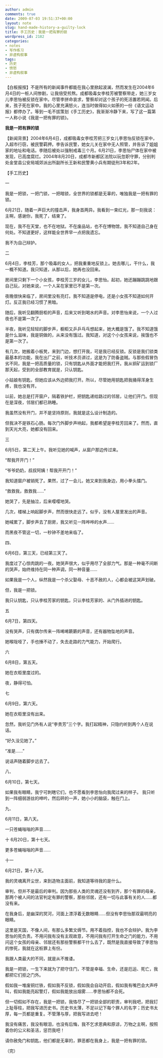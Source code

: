 ```yaml
---
author: admin
comments: true
date: 2009-07-03 19:51:37+00:00
layout: note
slug: hand-made-history-a-guilty-lock
title: 手工历史：我是一把有罪的锁
wordpress_id: 2182
categories:
- notes
- 写作练习
- 非虚构叙事
tags:
- 历史
- 愤怒
- 非虚构叙事
---
```


【白板报按】不是所有的新闻事件都能在我心里掀起波澜，然而发生在2004年6月4日的一桩人间惨剧，让我倍受煎熬。成都吸毒女李桂芳被警察带走，她三岁女儿李思怡被反锁在家中。尽管李拼命哀求，警察却对这个孩子的死活置若罔闻。后来，孩子死在家中。我的心里充满怒火，连当时做得如火如荼的一份《语文运动报》都停办了。等到一毛不拔策划《手工历史》，我渐渐冷静下来，写了这一篇第一人称小说《我是一把有罪的锁》。

**我是一把有罪的锁**

【新闻背景】2004年6月4日，成都吸毒女李桂芳把三岁女儿李思怡反锁在家中，入超市行窃，被民警羁押。李告诉民警，她女儿关在家中无人照管，并告诉了姐姐家的地址和电话。李随后被处以强制戒毒三个月。6月21日，李思怡尸体在家中被发现，已高度腐烂。2004年8月20日，成都市新都区法院以玩忽职守罪，分别判处金堂县公安局城郊派出所副所长王新和民警黄小兵有期徒刑3年和2年。

【手工历史】

一

我是一把锁，一把门锁，一把暗锁，全世界的锁都是无辜的，唯独我是一把有罪的锁。

6月21日，随着一声巨大的撞击声，我身首两异。我看到一束红光，那一刻我说：主啊，感谢你，我死了，结束了。

现在，我不在天堂，也不在地狱。不在废品站，也不在博物馆，我不知道自己身在何处。不知道更好，这样能全世界早一点把我遗忘。

我不为自己辩护。

二

6月4日，李桂芳，那个吸毒的女人，把我重重地反锁上。她去哪儿，干什么，我一概不知道。我只知道，从那以后，她再也没回来。

房间里只剩下一个小女孩，李桂芳三岁的女儿，李思怡。起初，她还蹦蹦跳跳地跟自己玩，对她来说，一个人呆在家里已不是第一次。

夜晚很快来临了，房间里没有亮灯。我不知道是停电，还是小女孩不知道如何开灯。反正我已经习惯了黑暗。

随后，我听见翻腾厨柜的声音，后来又听到喝水的声音。对李思怡来说，一个人过夜也不是第一次了。

半夜，我听见轻轻的脚步声，橱柜又乒乒乓乓想起来，她大概是饿了。我不知道饿是什么滋味，我是铜做的，从来没有饿过。我知道，对这个小女孩来说，挨饿也不是第一次了。

有几次，她搬着小板凳，来到门边，想打开我，可是我已经反锁。反锁是我们锁类最基本的功能，我在出厂之前，听技术员讲过，这是为了防备盗贼。与那些假冒伪劣不同，我是一把高质量的锁，只有钥匙从外面才能把我打开。我从铜矿运到锁厂那天起，受到的全部教育就是，只认钥匙。

小姑娘有钥匙，但她应该从外边把我打开。所以，尽管她用钥匙把我捅得浑身生疼，我也没有开。

以前，她总是打开窗户，隔着铁护栏，把钥匙递给路过的邻居，让他们开门。但现在是深夜，邻居们都已熟睡。

我虽然没有开门，并不是坚持原则，我就是这么设计制造的。

但我决不是铁石心肠。每次门外脚步声响起，我都希望是李桂芳回来了。然而，直到天光大亮，她都没有回来。

三

6月5日，第二天上午。我听见她的喊声，从窗户那边传过来。

“帮我开开门！”

“爷爷奶奶，叔叔阿姨！帮我开开门！”

我知道窗户被销死了。果然，过了一会儿，她又来到我身边，用小拳头擂门。

“救救我，救救我……”

她哭了，先是抽泣，后来嘤嘤地哭。

几次，楼梯上响起脚步声，然而很快走远了。似乎，没有人屋里发出的声音。

她喊累了，脚步声去了厨房，我又听见一阵哗哗的水声……

而黑夜不管这一切，一秒钟不差地来临了。

四、

6月6日，第三天，已经第三天了。

我度过了心惊肉跳的一夜。她哭声很大，似乎用尽了全部力气。那是一种毫不间断的哭声，始终维持在同一种声调，同一种音量……

如果我是一个人，纵然我是一个杀父娶母、十恶不赦的人，心都会被这哭声划破。

但，我是一把锁。

我只认钥匙，只认李桂芳家的钥匙，只认李桂芳家的、从门外插进的钥匙。

五

6月7日，第四天。

没有哭声，只有偶尔传来一阵唏唏簌簌的声音，还有器物坠地的声音。

她喉咙哑了，手也捶不动了，失去走路的力气能力，开始爬行。

六

6月8日，第五天。

她在衣柜里度过的。

夜，静得可怕。

七

6月9日，第六天。

她在衣柜里没有出来。

忽然，我听见门外有人说“李贵芳”三个字。我打起精神，只隐约听到两个人在说话。

“好久没见她了。”

“准是……”

说话声随着脚步远去了。

八、

6月10日，第七天。

如果我有眼睛，我宁可刺瞎它们，也不愿看到李思怡向我爬过来的样子。
我只听到一阵细弱游丝的呻吟，然后砰的一声，她小小的脑袋，触在门上。

九、

6月11日，第八天。

一只苍蝇嗡嗡的声音……

十
6月20日，第十七天。

更多苍蝇嗡嗡的声音……

十一

6月21日，第十八天。

我的灵魂离开尘世，来到造物主面前，我知道等待我的是什么。

审判，但并不是最后的审判。因为那些人类的灵魂还没有到齐，那个有罪的母亲，那两个被人间的法官判定有罪的警察，那些邻居，还有一切与此事有关的人……都没有来。

在我身后，是幽深的冥河，河面上漂浮着无数眼睛……但没有李思怡那双最明亮的眼睛。

这里是天国，不像人间，有那么多繁文缛节。用不着指控，我也不会辩护。我为李思怡的死负责。不用问我有没有主观故意，不用问我有打开生命之门的能力，不用问这个女孩的母亲、邻居还有那些警察都干什么去了，既然是我直接导致了李思怡的惨死，我就在这桩罪上有份。

我跟人类最大的不同，就是从不推诿。

我是一把锁，一生下来就为了把守住门，不管是幸福、生命，还是厄运、死亡，我都把它们拒之门外。

假如我一堆废铜烂铁，假如我不反锁，假如我会自动开启，假如我有嘴巴会大声呼叫，假如我能亮起警灯，假如我能放出烟雾……李思怡都不会死。

但一切假如不存在，我是一把锁，我恪尽了一把锁全部的职责，审判我吧，把我钉上耻辱柱，把我写进历史书。历史书太薄，不足以记下每个罪人的名字；历史书太厚，每一页都是重复。不管薄与厚，把我写进去吧！

我没有痛苦，我没有眼泪，也没有后悔，我不乞求恩典和原谅，万物之主啊，按照着你的公义和圣洁，惩罚我吧！

请你赦免门和钥匙，他们都是无辜的，罪恶都在我身上，我是一把有罪的锁。

（完）


